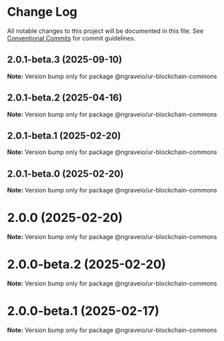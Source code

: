 # Change Log

All notable changes to this project will be documented in this file.
See [Conventional Commits](https://conventionalcommits.org) for commit guidelines.

## 2.0.1-beta.3 (2025-09-10)

**Note:** Version bump only for package @ngraveio/ur-blockchain-commons

## 2.0.1-beta.2 (2025-04-16)

**Note:** Version bump only for package @ngraveio/ur-blockchain-commons

## 2.0.1-beta.1 (2025-02-20)

**Note:** Version bump only for package @ngraveio/ur-blockchain-commons

## 2.0.1-beta.0 (2025-02-20)

**Note:** Version bump only for package @ngraveio/ur-blockchain-commons

# 2.0.0 (2025-02-20)

**Note:** Version bump only for package @ngraveio/ur-blockchain-commons

# 2.0.0-beta.2 (2025-02-20)

**Note:** Version bump only for package @ngraveio/ur-blockchain-commons

# 2.0.0-beta.1 (2025-02-17)

**Note:** Version bump only for package @ngraveio/ur-blockchain-commons
